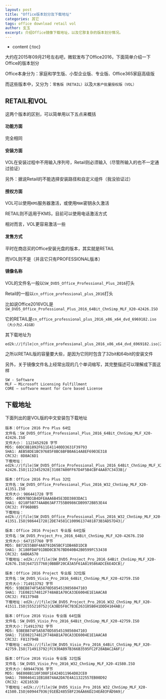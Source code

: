 ```yaml
---
layout: post
title: "Office版本划分及下载地址"
categories: 其它
tags: office download retail vol
author: 玄玉
excerpt: 介绍Office镜像下载地址，以及它那复杂的版本划分情况。
---
```


* content
{:toc}


大约在2015年09月21号左右吧，微软发布了Office2016，下面简单介绍一下Office的版本划分

Office本身分为：家庭和学生版、小型企业版、专业版、Office365家庭高级版

而这些版本中，又分为：`零售版（RETAIL）`以及`大客户批量授权版（VOL）`

## RETAIL和VOL

这两个版本的区别，可以简单用以下五点来概括

#### 功能方面

完全相同

#### 安装方面

VOL在安装过程中不用输入序列号，Retail则必须输入（尽管所输入的也不一定通过验证）

另外：据说Retail的不能选择安装路径和自定义组件（我没验证过）

#### 授权方面

VOL可以使用`KMS`服务器激活，或使用`MAK`密钥永久激活

RETAIL则不适用于KMS，目前可以使用电话激活方式

相对而言，VOL更容易激活一些

#### 发售方式

平时在商店买的Office安装光盘的版本，其实就是RETAIL

而VOL则不是（并且它只有PROFESSIONAL版本）

#### 镜像名称

VOL的文件名一般以`SW_DVD5_Office_Professional_Plus_2016`打头

Retail的一般以`cn_office_professional_plus_2016`打头

比如说Office2016VOL是`SW_DVD5_Office_Professional_Plus_2016_64Bit_ChnSimp_MLF_X20-42426.ISO`

它的RETAIL是`cn_office_professional_plus_2016_x86_x64_dvd_6969182.iso（大小为2.41GB）`

其下载地址为

```
ed2k://|file|cn_office_professional_plus_2016_x86_x64_dvd_6969182.iso|2588266496|27EEA4FE4BB13CD0ECCDFC24167F9E01|/
```

之所以RETAIL版的容量要大些，是因为它同时包含了32bit和64bit的安装文件

另外，关于镜像文件名上经常出现的几个单词缩写，其完整描述可以理解成下面这样

```
SW - Software
MLF – Microsoft Licensing Fulfillment
CORE – software meant for Core based License
```

## 下载地址

下面列出的是VOL版的中文安装包下载地址

```
版本：Office 2016 Pro Plus 64位
文件名：SW_DVD5_Office_Professional_Plus_2016_64Bit_ChnSimp_MLF_X20-42426.ISO
文件大小： 1123452928 字节
MD5: 60DC8B1892F611E41140DD3631F39793
SHA1: AEB58DE1BC97685F8BC6BFB0A614A8EF6903E318
CRC32: 8D8AC6D1
下载地址：ed2k://|file|SW_DVD5_Office_Professional_Plus_2016_64Bit_ChnSimp_MLF_X20-42426.ISO|1123452928|31087A00FF67D4F5B4CBF4AA07C3433B|/
```

```
版本：Office 2016 Pro Plus 32位
文件名：SW_DVD5_Office_Professional_Plus_2016_W32_ChnSimp_MLF_X20-41351.ISO
文件大小：986441728 字节
MD5: 49D97BD1B4DFEAAA6B45E3DD3803DAC1
SHA1: 0218F50774AAB63AF7755B0986CDB9972B853E44
CRC32: FF96B0B5
下载地址：ed2k://|file|SW_DVD5_Office_Professional_Plus_2016_W32_ChnSimp_MLF_X20-41351.ISO|986441728|2DE74581C10096137481873B3AD57D43|/
```

```
版本：Office 2016 Project 专业版 64位版
文件名：SW_DVD5_Project_Pro_2016_64Bit_ChnSimp_MLF_X20-42676.ISO
文件大小：647157760 字节
MD5: B872E55B8F4A8791D65BCF1DB46D1DCB
SHA1: 3C180FDAF91DBD0CB767BD040B42B0599FC53438
CRC32: 6AB6A570
下载地址：ed2k://|file|SW_DVD5_Project_Pro_2016_64Bit_ChnSimp_MLF_X20-42676.ISO|647157760|0BBBF20CA3A5F61A819586ADCE6E4DCB|/
```

```
版本：Office 2016 Project 专业版 32位版
文件名：SW_DVD5_Visio_Pro_2016_64Bit_ChnSimp_MLF_X20-42759.ISO
文件大小：714913792 字节
MD5: 93BEB874F5A5870D5854519856047103
SHA1: 71E082174812F748AB1A70CA33E6004E1E1AACA8
CRC32: F813794B
下载地址：ed2k://|file|SW_DVD5_Project_Pro_2016_W32_ChnSimp_MLF_X20-41511.ISO|555210752|CA3BD5F8C7B3E263105B041DDD4104AB|/
```

```
版本：Office 2016 Visio 专业版 64位版
文件名：SW_DVD5_Visio_Pro_2016_64Bit_ChnSimp_MLF_X20-42759.ISO
文件大小：714913792 字节
MD5: 93BEB874F5A5870D5854519856047103
SHA1: 71E082174812F748AB1A70CA33E6004E1E1AACA8
CRC32: F813794B
下载地址：ed2k://|file|SW_DVD5_Visio_Pro_2016_64Bit_ChnSimp_MLF_X20-42759.ISO|714913792|FC930AB97B366B3595FC2F28ABAC2A6F|/
```

```
版本：Office 2016 Visio 专业版 32位版
文件名：SW_DVD5_Visio_Pro_2016_W32_ChnSimp_MLF_X20-41580.ISO
文件大小：609447936 字节
MD5: 96E008B110F308F1E424D11964D82CE0
SHA1: 780046411EB18874AA2DA7E4A11322557EB00D92
CRC32: 42E1653D
下载地址：ed2k://|file|SW_DVD5_Visio_Pro_2016_W32_ChnSimp_MLF_X20-41580.ISO|609447936|91EB248558F236AA66D234EA03FAD9A9|/
```